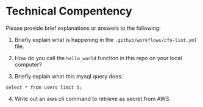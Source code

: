 # Technical Compentency

Please provide brief explanations or answers to the following:

1. Briefly explain what is happening in the `.github/workflows/cfn-lint.yml` file.

2. How do you call the `hello_world` function in this repo on your local computer?

3. Briefly explain what this mysql query does:

```mysql
select * from users limit 5;
```

4. Write out an aws cli command to retrieve as secret from AWS.
